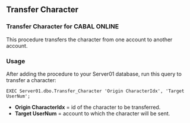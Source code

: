 ## Transfer Character
### Transfer Character for CABAL ONLINE

This procedure transfers the character from one account to another account.

### Usage

After adding the procedure to your Server01 database, run this query to transfer a character:

`EXEC Server01.dbo.Transfer_Character 'Origin CharacterIdx', 'Target UserNum';`

- **Origin CharacterIdx** = id of the character to be transferred.
- **Target UserNum** = account to which the character will be sent.
